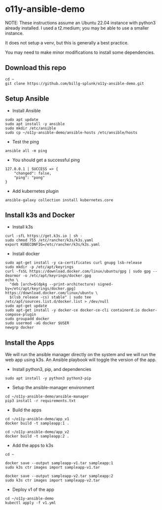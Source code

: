 # o11y-ansible-demo
NOTE: These instructions assume an Ubuntu 22.04 instance with python3 already installed. I used a t2.medium; you may be able to use a smaller instance.

It does not setup a venv, but this is generally a best practice.

You may need to make minor modifications to install some dependencies.
## Download this repo
```
cd ~
git clone https://github.com/billg-splunk/o11y-ansible-demo.git
```

## Setup Ansible
* Install Ansible
```
sudo apt update
sudo apt install -y ansible
sudo mkdir /etc/ansible
sudo cp ~/o11y-ansible-demo/ansible-hosts /etc/ansible/hosts
```
* Test the ping
```
ansible all -m ping
```
* You should get a successful ping
```
127.0.0.1 | SUCCESS => {
    "changed": false,
    "ping": "pong"
}
```
* Add kubernetes plugin
```
ansible-galaxy collection install kubernetes.core
```
## Install k3s and Docker
* Install k3s
```
curl -sfL https://get.k3s.io | sh -
sudo chmod 755 /etc/rancher/k3s/k3s.yaml
export KUBECONFIG=/etc/rancher/k3s/k3s.yaml
```
* Install docker
```
sudo apt-get install -y ca-certificates curl gnupg lsb-release
sudo mkdir -p /etc/apt/keyrings
curl -fsSL https://download.docker.com/linux/ubuntu/gpg | sudo gpg --dearmor -o /etc/apt/keyrings/docker.gpg
echo \
  "deb [arch=$(dpkg --print-architecture) signed-by=/etc/apt/keyrings/docker.gpg] https://download.docker.com/linux/ubuntu \
  $(lsb_release -cs) stable" | sudo tee /etc/apt/sources.list.d/docker.list > /dev/null
sudo apt-get update
sudo apt-get install -y docker-ce docker-ce-cli containerd.io docker-compose-plugin
sudo groupadd docker
sudo usermod -aG docker $USER
newgrp docker
```
## Install the Apps
We will run the ansible manager directly on the system and we will run the web app using k3s. An Ansible playbook will toggle the version of the app.
* Install python3, pip, and dependencies
```
sudo apt install -y python3 python3-pip
```
* Setup the ansible-manager environment
```
cd ~/o11y-ansible-demo/ansible-manager
pip3 install -r requirements.txt
```
* Build the apps
```
cd ~/o11y-ansible-demo/app_v1
docker build -t sampleapp:1 .

cd ~/o11y-ansible-demo/app_v2
docker build -t sampleapp:2 .
```
* Add the apps to k3s
```
cd ~

docker save --output sampleapp-v1.tar sampleapp:1
sudo k3s ctr images import sampleapp-v1.tar

docker save --output sampleapp-v2.tar sampleapp:2
sudo k3s ctr images import sampleapp-v2.tar
```

* Deploy v1 of the app
```
cd ~/o11y-ansible-demo
kubectl apply -f v1.yml
```